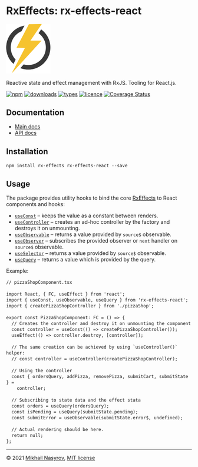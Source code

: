 # RxEffects: rx-effects-react

<img alt="energy" src="https://raw.githubusercontent.com/mnasyrov/nrgy/main/energy.svg" width="120" />

Reactive state and effect management with RxJS. Tooling for React.js.

[![npm](https://img.shields.io/npm/v/rx-effects-react.svg)](https://www.npmjs.com/package/rx-effects-react)
[![downloads](https://img.shields.io/npm/dt/rx-effects-react.svg)](https://www.npmjs.com/package/rx-effects-react)
[![types](https://img.shields.io/npm/types/rx-effects-react.svg)](https://www.npmjs.com/package/rx-effects-react)
[![licence](https://img.shields.io/github/license/mnasyrov/rx-effects.svg)](https://github.com/mnasyrov/rx-effects/blob/master/LICENSE)
[![Coverage Status](https://coveralls.io/repos/github/mnasyrov/rx-effects/badge.svg?branch=main)](https://coveralls.io/github/mnasyrov/rx-effects?branch=main)

## Documentation

- [Main docs](https://github.com/mnasyrov/rx-effects#readme)
- [API docs](../../README-react.md)

## Installation

```
npm install rx-effects rx-effects-react --save
```

## Usage

The package provides utility hooks to bind the core [RxEffects][rx-effects/docs]
to React components and hooks:

- [`useConst`](../../README-react.md#useconst) – keeps the value as a constant between renders.
- [`useController`](../../README-react.md#usecontroller) – creates an ad-hoc controller by the factory and destroys it on unmounting.
- [`useObservable`](../../README-react.md#useobservable) – returns a value provided by `source$` observable.
- [`useObserver`](../../README-react.md#useobserver) – subscribes the provided observer or `next` handler on `source$` observable.
- [`useSelector`](../../README-react.md#useselector) – returns a value provided by `source$` observable.
- [`useQuery`](../../README-react.md#usequery) – returns a value which is provided by the query.

Example:

```tsx
// pizzaShopComponent.tsx

import React, { FC, useEffect } from 'react';
import { useConst, useObservable, useQuery } from 'rx-effects-react';
import { createPizzaShopController } from './pizzaShop';

export const PizzaShopComponent: FC = () => {
  // Creates the controller and destroy it on unmounting the component
  const controller = useConst(() => createPizzaShopController());
  useEffect(() => controller.destroy, [controller]);

  // The same creation can be achieved by using `useController()` helper:
  // const controller = useController(createPizzaShopController);

  // Using the controller
  const { ordersQuery, addPizza, removePizza, submitCart, submitState } =
    controller;

  // Subscribing to state data and the effect stata
  const orders = useQuery(ordersQuery);
  const isPending = useQuery(submitState.pending);
  const submitError = useObservable(submitState.error$, undefined);

  // Actual rendering should be here.
  return null;
};
```

---

[rx-effects/docs]: https://github.com/mnasyrov/rx-effects/blob/main/packages/rx-effects/README.md

&copy; 2021 [Mikhail Nasyrov](https://github.com/mnasyrov), [MIT license](./LICENSE)
